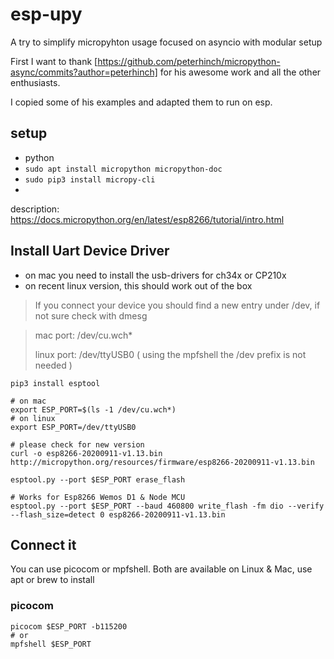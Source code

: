 # esp-upy

A try to simplify micropyhton usage focused on asyncio with modular setup

First I want to thank [https://github.com/peterhinch/micropython-async/commits?author=peterhinch] for his awesome work and all the other enthusiasts.

I copied some of his examples and adapted them to run on esp.

## setup 
- python
- `sudo apt install micropython micropython-doc`
- `sudo pip3 install micropy-cli`
- 

description: https://docs.micropython.org/en/latest/esp8266/tutorial/intro.html

## Install Uart Device Driver 
- on mac you need to install the usb-drivers for ch34x or CP210x 
- on recent linux version, this should work out of the box
> If you connect your device you should find a new entry under /dev, if not sure check with dmesg

> mac port: /dev/cu.wch*
>
> linux port: /dev/ttyUSB0 ( using the mpfshell the /dev prefix is not needed )

``` 
pip3 install esptool

# on mac
export ESP_PORT=$(ls -1 /dev/cu.wch*) 
# on linux
export ESP_PORT=/dev/ttyUSB0

# please check for new version
curl -o esp8266-20200911-v1.13.bin http://micropython.org/resources/firmware/esp8266-20200911-v1.13.bin

esptool.py --port $ESP_PORT erase_flash

# Works for Esp8266 Wemos D1 & Node MCU
esptool.py --port $ESP_PORT --baud 460800 write_flash -fm dio --verify --flash_size=detect 0 esp8266-20200911-v1.13.bin

```
## Connect it
You can use picocom or mpfshell. Both are available on Linux & Mac, use apt or brew to install
### picocom
``` 
picocom $ESP_PORT -b115200 
# or
mpfshell $ESP_PORT

```
